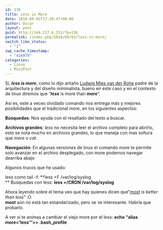 ```yaml
---
id: 136
title: Less is More
date: 2018-09-02T17:20:47+00:00
author: Oscar
layout: post
guid: http://144.217.6.251/?p=136
permalink: /index.php/2018/09/02/less-is-more/
switch_like_status:
  - "1"
swp_cache_timestamp:
  - "416979"
categories:
  - Linux
  - MiniPost
---
```

Sí, _**less is more**_, como lo dijo antaño [Ludwig Mies van der Rohe](https://es.wikipedia.org/wiki/Ludwig_Mies_van_der_Rohe) padre de la arquitectura y del diseño minimalista, bueno en este caso y en el contexto de linux diremos que &#8220;**_less_** is more than _**more**_&#8220;.

Así es, este a veces olvidado comando nos entrega más y mejores posibilidades que el tradicional _more_, en los siguientes aspectos:

**Búsquedas**: Nos ayuda con el resaltado del texto a buscar.

**Archivos grandes**: _less_ no necesita leer el archivo completo para abrirlo, esto se nota mucho en archivos grandes, lo que maneja con mas soltura que _more_ o _cat_.

**Navegación**: En algunas versiones de linux el comando more te permite solo avanzar en el archivo desplegado, con more podemos navegar dearriba abajo

Algunos trucos que he usado:

less como tail -f: **less +F /var/log/syslog  
** Busquedas con less: **less +/CRON /var/log/syslog**

Ahora leyendo sobre el tema veo que hay quienes dicen que&#8221;_<a href="http://www.jedsoft.org/most/index.html" target="_blank" rel="noopener">most</a> is better than less_&#8221; :O  
**most** aún no está tan estandarizado, pero se ve interesante. Habría que probarlo.

A ver si te animas a cambiar el viejo more por el less: **echo &#8220;alias more=’less’&#8221;>> .bash_profile**



